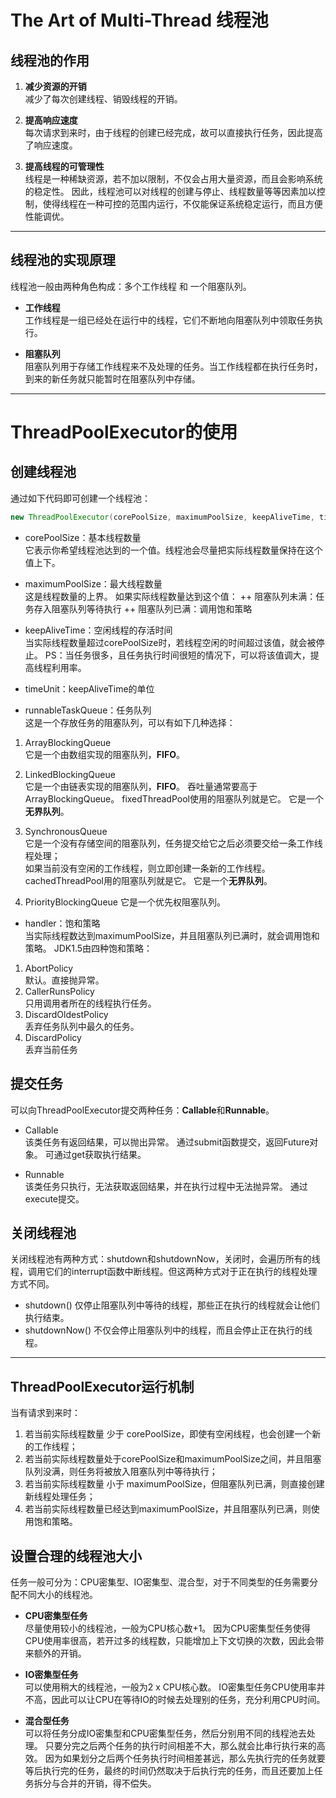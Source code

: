 # The Art of Multi-Thread 线程池

## 线程池的作用
1. **减少资源的开销**    
减少了每次创建线程、销毁线程的开销。

2. **提高响应速度**    
每次请求到来时，由于线程的创建已经完成，故可以直接执行任务，因此提高了响应速度。

3. **提高线程的可管理性**    
线程是一种稀缺资源，若不加以限制，不仅会占用大量资源，而且会影响系统的稳定性。 
因此，线程池可以对线程的创建与停止、线程数量等等因素加以控制，使得线程在一种可控的范围内运行，不仅能保证系统稳定运行，而且方便性能调优。


***

## 线程池的实现原理
线程池一般由两种角色构成：多个工作线程 和 一个阻塞队列。

+ **工作线程**    
工作线程是一组已经处在运行中的线程，它们不断地向阻塞队列中领取任务执行。

+ **阻塞队列**    
阻塞队列用于存储工作线程来不及处理的任务。当工作线程都在执行任务时，到来的新任务就只能暂时在阻塞队列中存储。


***

# ThreadPoolExecutor的使用
## 创建线程池

通过如下代码即可创建一个线程池：
```java
new ThreadPoolExecutor(corePoolSize, maximumPoolSize, keepAliveTime, timeUnit, runnableTaskQueue, handler);
```
+ corePoolSize：基本线程数量    
它表示你希望线程池达到的一个值。线程池会尽量把实际线程数量保持在这个值上下。

+ maximumPoolSize：最大线程数量      
这是线程数量的上界。 
如果实际线程数量达到这个值：
++ 阻塞队列未满：任务存入阻塞队列等待执行
++ 阻塞队列已满：调用饱和策略

+ keepAliveTime：空闲线程的存活时间    
当实际线程数量超过corePoolSize时，若线程空闲的时间超过该值，就会被停止。 
PS：当任务很多，且任务执行时间很短的情况下，可以将该值调大，提高线程利用率。

+ timeUnit：keepAliveTime的单位      

+ runnableTaskQueue：任务队列    
这是一个存放任务的阻塞队列，可以有如下几种选择： 
1. ArrayBlockingQueue    
它是一个由数组实现的阻塞队列，**FIFO**。

2. LinkedBlockingQueue    
它是一个由链表实现的阻塞队列，**FIFO**。 
吞吐量通常要高于ArrayBlockingQueue。 
fixedThreadPool使用的阻塞队列就是它。 
它是一个**无界队列**。

3. SynchronousQueue    
它是一个没有存储空间的阻塞队列，任务提交给它之后必须要交给一条工作线程处理；   
如果当前没有空闲的工作线程，则立即创建一条新的工作线程。 
cachedThreadPool用的阻塞队列就是它。 
它是一个**无界队列**。

4. PriorityBlockingQueue 
它是一个优先权阻塞队列。

+ handler：饱和策略   
当实际线程数达到maximumPoolSize，并且阻塞队列已满时，就会调用饱和策略。 
JDK1.5由四种饱和策略： 
1. AbortPolicy     
     默认。直接抛异常。
2. CallerRunsPolicy     
     只用调用者所在的线程执行任务。
3. DiscardOldestPolicy    
     丢弃任务队列中最久的任务。
4. DiscardPolicy     
     丢弃当前任务
      
      
      
## 提交任务
可以向ThreadPoolExecutor提交两种任务：**Callable**和**Runnable**。
+ Callable    
该类任务有返回结果，可以抛出异常。 
通过submit函数提交，返回Future对象。 
可通过get获取执行结果。

+ Runnable    
该类任务只执行，无法获取返回结果，并在执行过程中无法抛异常。 
通过execute提交。


## 关闭线程池
关闭线程池有两种方式：shutdown和shutdownNow，关闭时，会遍历所有的线程，调用它们的interrupt函数中断线程。但这两种方式对于正在执行的线程处理方式不同。
+ shutdown() 
    仅停止阻塞队列中等待的线程，那些正在执行的线程就会让他们执行结束。
+ shutdownNow() 
    不仅会停止阻塞队列中的线程，而且会停止正在执行的线程。


*** 

## ThreadPoolExecutor运行机制
当有请求到来时：
1. 若当前实际线程数量 少于 corePoolSize，即使有空闲线程，也会创建一个新的工作线程；
2. 若当前实际线程数量处于corePoolSize和maximumPoolSize之间，并且阻塞队列没满，则任务将被放入阻塞队列中等待执行；
3. 若当前实际线程数量 小于 maximumPoolSize，但阻塞队列已满，则直接创建新线程处理任务；
4. 若当前实际线程数量已经达到maximumPoolSize，并且阻塞队列已满，则使用饱和策略。



## 设置合理的线程池大小
任务一般可分为：CPU密集型、IO密集型、混合型，对于不同类型的任务需要分配不同大小的线程池。

+ **CPU密集型任务**     
尽量使用较小的线程池，一般为CPU核心数+1。 
因为CPU密集型任务使得CPU使用率很高，若开过多的线程数，只能增加上下文切换的次数，因此会带来额外的开销。

+ **IO密集型任务**    
可以使用稍大的线程池，一般为2 x CPU核心数。 
IO密集型任务CPU使用率并不高，因此可以让CPU在等待IO的时候去处理别的任务，充分利用CPU时间。

+ **混合型任务**     
可以将任务分成IO密集型和CPU密集型任务，然后分别用不同的线程池去处理。 
只要分完之后两个任务的执行时间相差不大，那么就会比串行执行来的高效。 
因为如果划分之后两个任务执行时间相差甚远，那么先执行完的任务就要等后执行完的任务，最终的时间仍然取决于后执行完的任务，而且还要加上任务拆分与合并的开销，得不偿失。























